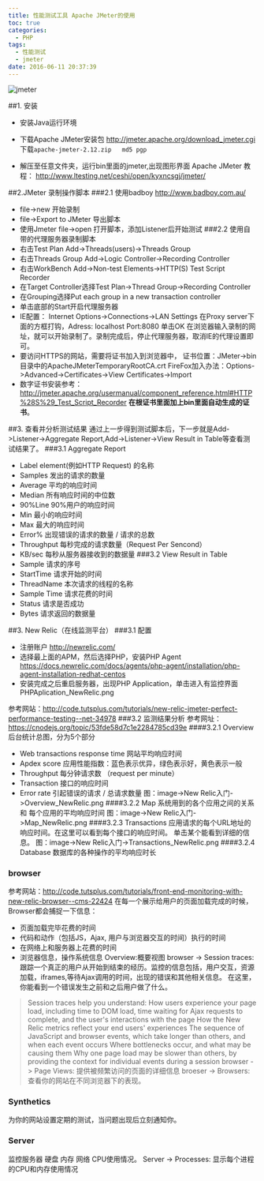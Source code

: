 ```yaml
---
title: 性能测试工具 Apache JMeter的使用
toc: true
categories:
  - PHP
tags:
  - 性能测试
  - jmeter
date: 2016-06-11 20:37:39
---
```

![jmeter](jmeter.jpg)

<!-- more -->

##1. 安装
- 安装Java运行环境
- 下载Apache JMeter安装包 http://jmeter.apache.org/download_jmeter.cgi
下载`apache-jmeter-2.12.zip	md5	pgp`

- 解压至任意文件夹，运行bin里面的jmeter,出现图形界面
Apache JMeter 教程： http://www.ltesting.net/ceshi/open/kyxncsgj/jmeter/

##2.JMeter 录制操作脚本
###2.1 使用badboy http://www.badboy.com.au/
- file->new 开始录制
- file->Export to JMeter 导出脚本
- 使用Jmeter file->open 打开脚本，添加Listener后开始测试
###2.2 使用自带的代理服务器录制脚本
- 右击Test Plan Add->Threads(users)->Threads Group
- 右击Threads Group Add->Logic Controller->Recording Controller
- 右击WorkBench Add->Non-test Elements->HTTP(S) Test Script Recorder
- 在Target Controller选择Test Plan->Thread Group->Recording Controller
- 在Grouping选择Put each group in a new transaction controller
- 单击底部的Start开启代理服务器
- IE配置：
Internet Options->Connections->LAN Settings
在Proxy server下面的方框打钩，Adress: localhost  Port:8080 单击OK
在浏览器输入录制的网址，就可以开始录制了。录制完成后，停止代理服务器，取消IE的代理设置即可。
- 要访问HTTPS的网站，需要将证书加入到浏览器中，
证书位置：JMeter->bin目录中的ApacheJMeterTemporaryRootCA.crt
FireFox加入办法：Options->Advanced->Certificates->View Certificates->Import
- 数字证书安装参考：http://jmeter.apache.org/usermanual/component_reference.html#HTTP%28S%29_Test_Script_Recorder
**在根证书里面加上bin里面自动生成的证书**。

##3. 查看并分析测试结果
通过上一步得到测试脚本后，下一步就是Add->Listener->Aggregate Report,Add->Listener->View Result in Table等查看测试结果了。
###3.1 Aggregate Report
- Label element(例如HTTP Request) 的名称
- Samples 发出的请求的数量
- Average 平均的响应时间
- Median 所有响应时间的中位数
- 90%Line 90%用户的响应时间
- Min 最小的响应时间
- Max 最大的响应时间
- Error% 出现错误的请求的数量 / 请求的总数
- Throughput 每秒完成的请求数量（Request Per Sencond）
- KB/sec 每秒从服务器接收到的数据量
###3.2 View Result in Table
- Sample 请求的序号
- StartTime 请求开始的时间
- ThreadName 本次请求的线程的名称
- Sample Time 请求花费的时间
- Status 请求是否成功
- Bytes 请求返回的数据量


##3. New Relic（在线监测平台）
###3.1 配置
- 注册账户  http://newrelic.com/
- 选择最上面的APM，然后选择PHP，安装PHP Agent https://docs.newrelic.com/docs/agents/php-agent/installation/php-agent-installation-redhat-centos
- 安装完成之后重启服务器，出现PHP Application，单击进入有监控界面
PHPAplication_NewRelic.png

参考网站：http://code.tutsplus.com/tutorials/new-relic-jmeter-perfect-performance-testing--net-34978
###3.2 监测结果分析
参考网址：https://cnodejs.org/topic/53fde58d7c1e2284785cd39e
####3.2.1 Overview
后台统计总图，分为5个部分
- Web transactions response time 网站平均响应时间
- Apdex score 应用性能指数：蓝色表示优异，绿色表示好，黄色表示一般
- Throughput 每分钟请求数 （request per minute）
- Transaction 接口的响应时间
- Error rate 引起错误的请求 / 总请求数量
图：image->New Relic入门->Overview_NewRelic.png
####3.2.2 Map
系统用到的各个应用之间的关系 和 每个应用的平均响应时间
图：image->New Relic入门->Map_NewRelic.png
####3.2.3 Transactions
应用请求的每个URL地址的响应时间。在这里可以看到每个接口的响应时间。
单击某个能看到详细的信息。
图：image->New Relic入门->Transactions_NewRelic.png
####3.2.4 Database
数据库的各种操作的平均响应时长
### browser
参考网站：http://code.tutsplus.com/tutorials/front-end-monitoring-with-new-relic-browser--cms-22424
在每一个展示给用户的页面加载完成的时候，Browser都会捕捉一下信息：
- 页面加载完毕花费的时间
- 代码和动作（包括JS，Ajax, 用户与浏览器交互的时间）执行的时间
- 在网络上和服务器上花费的时间
- 浏览器信息，操作系统信息
Overview:概要视图
browser -> Session traces: 跟踪一个真正的用户从开始到结束的经历。监控的信息包括，用户交互，资源加载，iframes,等待Ajax调用的时间，出现的错误和其他相关信息。
在这里，你能看到一个错误发生之前和之后用户做了什么。

> Session traces help you understand:
>     How users experience your page load, including time to DOM load, time waiting for Ajax requests to complete, and the user's
> interactions with the page
>     How the New Relic metrics reflect your end users' experiences
>     The sequence of JavaScript and browser events, which take longer than others, and when each event occurs
>     Where bottlenecks occur, and what may be causing them
>     Why one page load may be slower than others, by providing the context for individual events during a session
browser -> Page Views:
提供被频繁访问的页面的详细信息
broeser -> Browsers:
查看你的网站在不同浏览器下的表现。

### Synthetics
为你的网站设置定期的测试，当问题出现后立刻通知你。
### Server
监控服务器 硬盘 内存 网络 CPU使用情况。
Server -> Processes:
显示每个进程的CPU和内存使用情况
